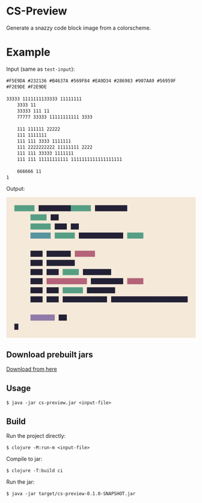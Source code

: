 # CS-Preview

Generate a snazzy code block image from a colorscheme.

# Example

Input (same as `test-input`):
```
#F5E9DA #232136 #B4637A #569F84 #EA9D34 #286983 #907AA9 #56959F #F2E9DE #F2E9DE
  
33333 1111111133333 11111111
    3333 11
    33333 111 11
    77777 33333 11111111111 3333
    
    111 111111 22222
    111 1111111
    111 111 3333 1111111
    111 2222222222 11111111 2222
    111 111 33333 1111111
    111 111 11111111111 1111111111111111111
    
    666666 11
1
```

Output:

![Example Output](https://raw.githubusercontent.com/L3afMe/cs-preview/master/test-output.jpg)

## Download prebuilt jars

[Download from here](https://github.com/l3afme/cs-preview/releases)

## Usage

    $ java -jar cs-preview.jar <input-file>

## Build

Run the project directly:

    $ clojure -M:run-m <input-file>

Compile to jar:

    $ clojure -T:build ci

Run the jar:

    $ java -jar target/cs-preview-0.1.0-SNAPSHOT.jar

